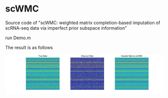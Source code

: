 # scWMC
Source code of "scWMC: weighted matrix completion-based imputation of scRNA-seq data via imperfect prior subspace information"

run Demo.m

The result is as follows

![](https://github.com/XuYuanchi/scWMC/blob/main/result_sWMC.png)
